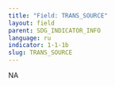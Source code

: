 ```yaml
---
title: "Field: TRANS_SOURCE"
layout: field
parent: SDG_INDICATOR_INFO
language: ru
indicator: 1-1-1b
slug: TRANS_SOURCE
---
```

NA